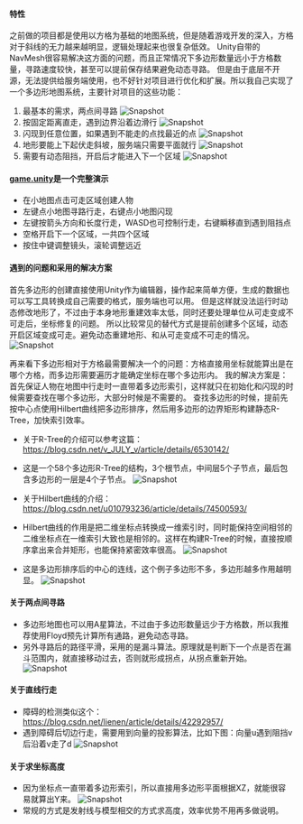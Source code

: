 #### 特性
之前做的项目都是使用以方格为基础的地图系统，但是随着游戏开发的深入，方格对于斜线的无力越来越明显，逻辑处理起来也很复杂低效。
Unity自带的NavMesh很容易解决这方面的问题，而且正常情况下多边形数量远小于方格数量，寻路速度较快，甚至可以提前保存结果避免动态寻路。
但是由于底层不开源，无法提供给服务端使用，也不好针对项目进行优化和扩展。所以我自己实现了一个多边形地图系统，主要针对项目的这些功能：

1. 最基本的需求，两点间寻路
![Snapshot](./Snapshots/1.path.png)
2. 按固定距离直走，遇到边界沿着边滑行
![Snapshot](./Snapshots/2.towards.png)
3. 闪现到任意位置，如果遇到不能走的点找最近的点
![Snapshot](./Snapshots/3.position.png)
4. 地形要能上下起伏走斜坡，服务端只需要平面就行
![Snapshot](./Snapshots/4.height.png)
5. 需要有动态阻挡，开启后才能进入下一个区域
![Snapshot](./Snapshots/5.area.png)

#### [game.unity](https://github.com/genechiu/NavMesh/tree/master/Assets/Scenes)是一个完整演示
- 在小地图点击可走区域创建人物
- 左键点小地图寻路行走，右键点小地图闪现
- 左键按箭头方向和长度行走，WASD也可控制行走，右键瞬移直到遇到阻挡点
- 空格开启下一个区域，一共四个区域
- 按住中键调整镜头，滚轮调整远近

#### 遇到的问题和采用的解决方案
首先多边形的创建直接使用Unity作为编辑器，操作起来简单方便，生成的数据也可以写工具转换成自己需要的格式，服务端也可以用。
但是这样就没法运行时动态修改地形了，不过由于本身地形重建效率太低，同时还要处理单位从可走变成不可走后，坐标修复的问题。
所以比较常见的替代方式是提前创建多个区域，动态开启区域变成可走。避免动态重建地形、和从可走变成不可走的情况。
![Snapshot](./Snapshots/6.editor.png)

再来看下多边形相对于方格最需要解决一个的问题：方格直接用坐标就能算出是在哪个方格，而多边形需要遍历才能确定坐标在哪个多边形内。
我的解决方案是：首先保证人物在地图中行走时一直带着多边形索引，这样就只在初始化和闪现的时候需要查找在哪个多边形，大部分时候是不需要的。
查找多边形的时候，提前先按中心点使用Hilbert曲线把多边形排序，然后用多边形的边界矩形构建静态R-Tree，加快索引效率。

- 关于R-Tree的介绍可以参考这篇：https://blog.csdn.net/v_JULY_v/article/details/6530142/
- 这是一个58个多边形R-Tree的结构，3个根节点，中间层5个子节点，最后包含多边形的一层是4个子节点。
![Snapshot](./Snapshots/7.rtree.png)</br>

- 关于Hilbert曲线的介绍：https://blog.csdn.net/u010793236/article/details/74500593/
- Hilbert曲线的作用是把二维坐标点转换成一维索引时，同时能保持空间相邻的二维坐标点在一维索引大致也是相邻的。这样在构建R-Tree的时候，直接按顺序拿出来合并矩形，也能保持紧密效率很高。
![Snapshot](./Snapshots/7.hilbert.png)
- 这是多边形排序后的中心的连线，这个例子多边形不多，多边形越多作用越明显。
![Snapshot](./Snapshots/7.center.png)

#### 关于两点间寻路
- 多边形地图也可以用A星算法，不过由于多边形数量远少于方格数，所以我推荐使用Floyd预先计算所有通路，避免动态寻路。
- 另外寻路后的路径平滑，采用的是漏斗算法。原理就是判断下一个点是否在漏斗范围内，就直接移动过去，否则就形成拐点，从拐点重新开始。
![Snapshot](./Snapshots/8.funnel.png)

#### 关于直线行走
- 障碍的检测类似这个：https://blog.csdn.net/lienen/article/details/42292957/
- 遇到障碍后切边行走，需要用到向量的投影算法，比如下图：向量u遇到阻挡v后沿着v走了d
![Snapshot](./Snapshots/9.projection.png)

#### 关于求坐标高度
- 因为坐标点一直带着多边形索引，所以直接用多边形平面根据XZ，就能很容易就算出Y来。
![Snapshot](./Snapshots/10.y.png)
- 常规的方式是发射线与模型相交的方式求高度，效率优势不用再多做说明。
